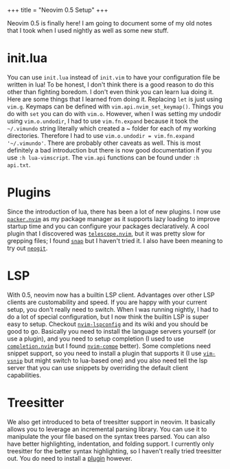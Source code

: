 +++
title = "Neovim 0.5 Setup"
+++

Neovim 0.5 is finally here! I am going to document some of my old notes that I
took when I used nightly as well as some new stuff.

# init.lua

You can use `init.lua` instead of `init.vim` to have your configuration file be
written in lua! To be honest, I don't think there is a good reason to do this
other than fighting boredom. I don't even think you can learn lua doing it.
Here are some things that I learned from doing it.  Replacing `let` is just
using `vim.g`. Keymaps can be defined with `vim.api.nvim_set_keymap()`. Things
you do with `set` you can do with `vim.o`.  However, when I was setting my
undodir using `vim.o.undodir`, I had to use `vim.fn.expand` because it took the
`~/.vimundo` string literally which created a ~ folder for each of my working
directories. Therefore I had to use `vim.o.undodir = vim.fn.expand
'~/.vimundo'`. There are probably other caveats as well. This is most
definitely a bad introduction but there is now good documentation if you use
`:h lua-vimscript`. The `vim.api` functions can be found under `:h api.txt`. 

# Plugins

Since the introduction of lua, there has been a lot of new plugins. I now use
[`packer.nvim`](https://github.com/wbthomason/packer.nvim) as my package
manager as it supports lazy loading to improve startup time and you can
configure your packages declaratively. A cool plugin that I discovered was
[`telescope.nvim`](https://github.com/nvim-telescope/telescope.nvim), but it
was pretty slow for grepping files; I found
[`snap`](https://github.com/camspiers/snap) but I haven't tried it. I also have
been meaning to try out [`neogit`](https://github.com/TimUntersberger/neogit).

# LSP

With 0.5, neovim now has a builtin LSP client. Advantages over other LSP
clients are customability and speed. If you are happy with your current setup,
you don't really need to switch. When I was running nightly, I had to do a lot
of special configuration, but I now think the builtin LSP is super easy to
setup. Checkout [`nvim-lspconfig`](https://github.com/neovim/nvim-lspconfig)
and its wiki and you should be good to go.  Basically you need to install the
language servers yourself (or use a plugin), and you need to setup completion
(I used to use [`completion.nvim`](https://github.com/nvim-lua/completion-nvim)
but I found [`nvim-compe`](https://github.com/hrsh7th/nvim-compe) better). Some
completions need snippet support, so you need to install a plugin that supports
it (I use [`vim-vsnip`](https://github.com/hrsh7th/vim-vsnip) but might switch
to lua-based one) and you also need tell the lsp server that you can use
snippets by overriding the default client capabilities.

# Treesitter

We also get introduced to beta of treesitter support in neovim. It basically
allows you to leverage an incremental parsing library. You can use it to
manipulate the your file based on the syntax trees parsed. You can also have
better highlighting, indentation, and folding support. I currently only
treesitter for the better syntax highlighting, so I haven't really tried
treesitter out. You do need to install a
[plugin](https://github.com/nvim-treesitter/nvim-treesitter) however.
